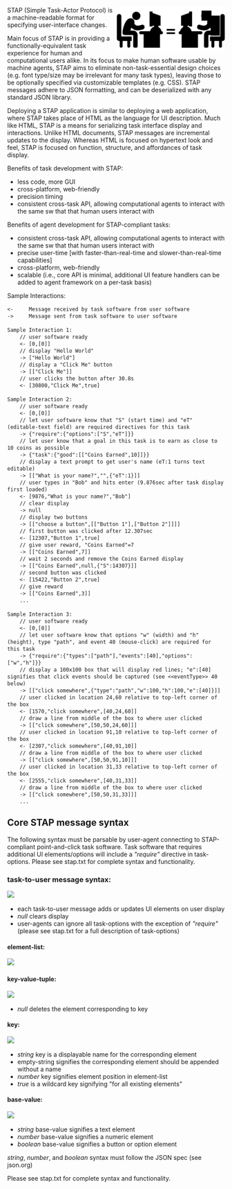 <img src="pres/stap-icon.png" width=250 align=right>
STAP (Simple Task-Actor Protocol) is a machine-readable format for specifying user-interface changes. 

Main focus of STAP is in providing a functionally-equivalent task experience for human and computational users alike.
In its focus to make human software usable by machine agents, STAP aims to eliminate non-task-essential design choices (e.g. font type/size may be irrelevant for many task types), leaving those to be optionally specified via customizable templates (e.g. CSS).
STAP messages adhere to JSON formatting, and can be deserialized with any standard JSON library.

Deploying a STAP application is similar to deploying a web application, where STAP takes place of HTML as the language for UI description.
Much like HTML, STAP is a means for serializing task interface display and interactions.
Unlike HTML documents, STAP messages are incremental updates to the display.
Whereas HTML is focused on hypertext look and feel, STAP is focused on function, structure, and affordances of task display.

Benefits of task development with STAP:
* less code, more GUI
* cross-platform, web-friendly
* precision timing
* consistent cross-task API, allowing computational agents to interact with the same sw that that human users interact with

Benefits of agent development for STAP-compliant tasks:
* consistent cross-task API, allowing computational agents to interact with the same sw that that human users interact with
* precise user-time [with faster-than-real-time and slower-than-real-time capabilities]
* cross-platform, web-friendly
* scalable (i.e., core API is minimal, additional UI feature handlers can be added to agent framework on a per-task basis)


Sample Interactions:

    <-     Message received by task software from user software
    ->     Message sent from task software to user software

    Sample Interaction 1:
        // user software ready
        <- [0,[0]]
        // display "Hello World"
        -> ["Hello World"]
        // display a "Click Me" button
        -> [["Click Me"]]
        // user clicks the button after 30.8s
        <- [30800,"Click Me",true]

    Sample Interaction 2:
        // user software ready
        <- [0,[0]]
        // let user software know that "S" (start time) and "eT" (editable-text field) are required directives for this task
        -> {"require":{"options":["S","eT"]}}
        // let user know that a goal in this task is to earn as close to 10 coins as possible
        -> {"task":{"good":[["Coins Earned",10]]}}
        // display a text prompt to get user's name (eT:1 turns text editable)
        -> [["What is your name?","",{"eT":1}]]
        // user types in "Bob" and hits enter (9.876sec after task display first loaded)
        <- [9876,"What is your name?","Bob"]
        // clear display
        -> null
        // display two buttons
        -> [["choose a button",[["Button 1"],["Button 2"]]]]
        // first button was clicked after 12.307sec
        <- [12307,"Button 1",true]
        // give user reward, "Coins Earned"=7
        -> [["Coins Earned",7]]
        // wait 2 seconds and remove the Coins Earned display
        -> [["Coins Earned",null,{"S":14307}]]
        // second button was clicked
        <- [15422,"Button 2",true]
        // give reward
        -> [["Coins Earned",3]]
        ...

    Sample Interaction 3:
        // user software ready
        <- [0,[0]]
        // let user software know that options "w" (width) and "h" (height), type "path", and event 40 (mouse-click) are required for this task
        -> {"require":{"types":["path"],"events":[40],"options":["w","h"]}}
        // display a 100x100 box that will display red lines; "e":[40] signifies that click events should be captured (see <<eventType>> 40 below)
        -> [["click somewhere",{"type":"path","w":100,"h":100,"e":[40]}]]
        // user clicked in location 24,60 relative to top-left corner of the box
        <- [1570,"click somewhere",[40,24,60]]
        // draw a line from middle of the box to where user clicked
        -> [["click somewhere",[50,50,24,60]]]
        // user clicked in location 91,10 relative to top-left corner of the box
        <- [2307,"click somewhere",[40,91,10]]
        // draw a line from middle of the box to where user clicked
        -> [["click somewhere",[50,50,91,10]]]
        // user clicked in location 31,33 relative to top-left corner of the box
        <- [2555,"click somewhere",[40,31,33]]
        // draw a line from middle of the box to where user clicked
        -> [["click somewhere",[50,50,31,33]]]
        ...


## Core STAP message syntax

The following syntax must be parsable by user-agent connecting to STAP-compliant point-and-click task software.
Task software that requires additional UI elements/options will include a *"require"* directive in task-options.
Please see stap.txt for complete syntax and functionality.

### task-to-user message syntax:
![](https://raw.githubusercontent.com/vdv7/stap/master/diagram/diagram/task-to-user.png)

* each task-to-user message adds or updates UI elements on user display
* *null* clears display
* user-agents can ignore all task-options with the exception of *"require"* (please see stap.txt for a full description of task-options)

#### element-list:
![](https://raw.githubusercontent.com/vdv7/stap/master/diagram/diagram/element-list.png)

#### key-value-tuple:
![](https://raw.githubusercontent.com/vdv7/stap/master/diagram/diagram/key-value-tuple.png)

* *null* deletes the element corresponding to key

#### key:
![](https://raw.githubusercontent.com/vdv7/stap/master/diagram/diagram/key.png)

* *string* key is a displayable name for the corresponding element
* empty-string signifies the corresponding element should be appended without a name
* *number* key signifies element position in element-list
* *true* is a wildcard key signifying "for all existing elements"

#### base-value:
![](https://raw.githubusercontent.com/vdv7/stap/master/diagram/diagram/base-value.png)

* *string* base-value signifies a text element
* *number* base-value signifies a numeric element
* *boolean* base-value signifies a button or option element

*string*, *number*, and *boolean* syntax must follow the JSON spec (see json.org)


Please see stap.txt for complete syntax and functionality.
